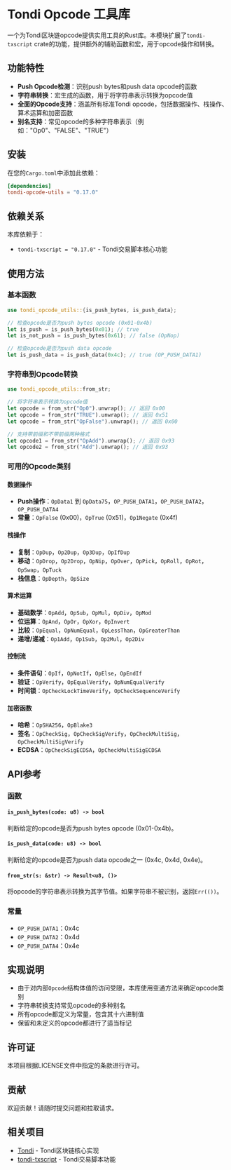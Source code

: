 # Tondi Opcode 工具库

一个为Tondi区块链opcode提供实用工具的Rust库。本模块扩展了`tondi-txscript` crate的功能，提供额外的辅助函数和宏，用于opcode操作和转换。

## 功能特性

- **Push Opcode检测**：识别push bytes和push data opcode的函数
- **字符串转换**：宏生成的函数，用于将字符串表示转换为opcode值
- **全面的Opcode支持**：涵盖所有标准Tondi opcode，包括数据操作、栈操作、算术运算和加密函数
- **别名支持**：常见opcode的多种字符串表示（例如："Op0"、"FALSE"、"TRUE"）

## 安装

在您的`Cargo.toml`中添加此依赖：

```toml
[dependencies]
tondi-opcode-utils = "0.17.0"
```

## 依赖关系

本库依赖于：
- `tondi-txscript = "0.17.0"` - Tondi交易脚本核心功能

## 使用方法

### 基本函数

```rust
use tondi_opcode_utils::{is_push_bytes, is_push_data};

// 检查opcode是否为push bytes opcode (0x01-0x4b)
let is_push = is_push_bytes(0x01); // true
let is_not_push = is_push_bytes(0x61); // false (OpNop)

// 检查opcode是否为push data opcode
let is_push_data = is_push_data(0x4c); // true (OP_PUSH_DATA1)
```

### 字符串到Opcode转换

```rust
use tondi_opcode_utils::from_str;

// 将字符串表示转换为opcode值
let opcode = from_str("Op0").unwrap(); // 返回 0x00
let opcode = from_str("TRUE").unwrap(); // 返回 0x51
let opcode = from_str("OpFalse").unwrap(); // 返回 0x00

// 支持带前缀和不带前缀两种格式
let opcode1 = from_str("OpAdd").unwrap(); // 返回 0x93
let opcode2 = from_str("Add").unwrap(); // 返回 0x93
```

### 可用的Opcode类别

#### 数据操作
- **Push操作**：`OpData1` 到 `OpData75`，`OP_PUSH_DATA1`，`OP_PUSH_DATA2`，`OP_PUSH_DATA4`
- **常量**：`OpFalse` (0x00)，`OpTrue` (0x51)，`Op1Negate` (0x4f)

#### 栈操作
- **复制**：`OpDup`，`Op2Dup`，`Op3Dup`，`OpIfDup`
- **移动**：`OpDrop`，`Op2Drop`，`OpNip`，`OpOver`，`OpPick`，`OpRoll`，`OpRot`，`OpSwap`，`OpTuck`
- **栈信息**：`OpDepth`，`OpSize`

#### 算术运算
- **基础数学**：`OpAdd`，`OpSub`，`OpMul`，`OpDiv`，`OpMod`
- **位运算**：`OpAnd`，`OpOr`，`OpXor`，`OpInvert`
- **比较**：`OpEqual`，`OpNumEqual`，`OpLessThan`，`OpGreaterThan`
- **递增/递减**：`Op1Add`，`Op1Sub`，`Op2Mul`，`Op2Div`

#### 控制流
- **条件语句**：`OpIf`，`OpNotIf`，`OpElse`，`OpEndIf`
- **验证**：`OpVerify`，`OpEqualVerify`，`OpNumEqualVerify`
- **时间锁**：`OpCheckLockTimeVerify`，`OpCheckSequenceVerify`

#### 加密函数
- **哈希**：`OpSHA256`，`OpBlake3`
- **签名**：`OpCheckSig`，`OpCheckSigVerify`，`OpCheckMultiSig`，`OpCheckMultiSigVerify`
- **ECDSA**：`OpCheckSigECDSA`，`OpCheckMultiSigECDSA`

## API参考

### 函数

#### `is_push_bytes(code: u8) -> bool`
判断给定的opcode是否为push bytes opcode (0x01-0x4b)。

#### `is_push_data(code: u8) -> bool`
判断给定的opcode是否为push data opcode之一 (0x4c, 0x4d, 0x4e)。

#### `from_str(s: &str) -> Result<u8, ()>`
将opcode的字符串表示转换为其字节值。如果字符串不被识别，返回`Err(())`。

### 常量

- `OP_PUSH_DATA1`：0x4c
- `OP_PUSH_DATA2`：0x4d  
- `OP_PUSH_DATA4`：0x4e

## 实现说明

- 由于对内部`Opcode`结构体值的访问受限，本库使用变通方法来确定opcode类别
- 字符串转换支持常见opcode的多种别名
- 所有opcode都定义为常量，包含其十六进制值
- 保留和未定义的opcode都进行了适当标记

## 许可证

本项目根据LICENSE文件中指定的条款进行许可。

## 贡献

欢迎贡献！请随时提交问题和拉取请求。

## 相关项目

- [Tondi](https://github.com/your-org/Tondi) - Tondi区块链核心实现
- [tondi-txscript](https://github.com/your-org/Tondi/tree/main/crypto/txscript) - Tondi交易脚本功能
